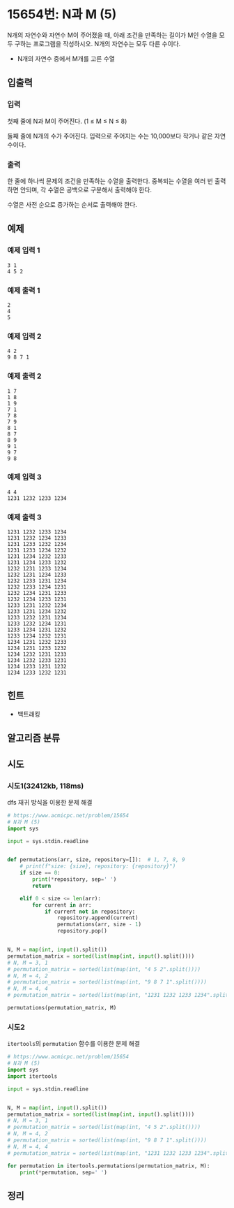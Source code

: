 # 15654번: N과 M (5)

N개의 자연수와 자연수 M이 주어졌을 때, 아래 조건을 만족하는 길이가 M인 수열을 모두 구하는 프로그램을 작성하시오. N개의 자연수는 모두 다른 수이다.

- N개의 자연수 중에서 M개를 고른 수열

## 입출력

### 입력

첫째 줄에 N과 M이 주어진다. (1 ≤ M ≤ N ≤ 8)

둘째 줄에 N개의 수가 주어진다. 입력으로 주어지는 수는 10,000보다 작거나 같은 자연수이다.

### 출력

한 줄에 하나씩 문제의 조건을 만족하는 수열을 출력한다. 중복되는 수열을 여러 번 출력하면 안되며, 각 수열은 공백으로 구분해서 출력해야 한다.

수열은 사전 순으로 증가하는 순서로 출력해야 한다.

## 예제

### 예제 입력 1

```text
3 1
4 5 2
```

### 예제 출력 1

```text
2
4
5
```

### 예제 입력 2

```text
4 2
9 8 7 1
```

### 예제 출력 2

```text
1 7
1 8
1 9
7 1
7 8
7 9
8 1
8 7
8 9
9 1
9 7
9 8
```

### 예제 입력 3

```text
4 4
1231 1232 1233 1234
```

### 예제 출력 3

```text
1231 1232 1233 1234
1231 1232 1234 1233
1231 1233 1232 1234
1231 1233 1234 1232
1231 1234 1232 1233
1231 1234 1233 1232
1232 1231 1233 1234
1232 1231 1234 1233
1232 1233 1231 1234
1232 1233 1234 1231
1232 1234 1231 1233
1232 1234 1233 1231
1233 1231 1232 1234
1233 1231 1234 1232
1233 1232 1231 1234
1233 1232 1234 1231
1233 1234 1231 1232
1233 1234 1232 1231
1234 1231 1232 1233
1234 1231 1233 1232
1234 1232 1231 1233
1234 1232 1233 1231
1234 1233 1231 1232
1234 1233 1232 1231
```

## 힌트

- 백트래킹

## 알고리즘 분류

## 시도

### 시도1(32412kb, 118ms)

dfs 재귀 방식을 이용한 문제 해결 

```python
# https://www.acmicpc.net/problem/15654
# N과 M (5)
import sys

input = sys.stdin.readline


def permutations(arr, size, repository=[]):  # 1, 7, 8, 9
    # print(f"size: {size}, repository: {repository}")
    if size == 0:
        print(*repository, sep=' ')
        return

    elif 0 < size <= len(arr):
        for current in arr:
            if current not in repository:
                repository.append(current)
                permutations(arr, size - 1)
                repository.pop()


N, M = map(int, input().split())
permutation_matrix = sorted(list(map(int, input().split())))
# N, M = 3, 1
# permutation_matrix = sorted(list(map(int, "4 5 2".split())))
# N, M = 4, 2
# permutation_matrix = sorted(list(map(int, "9 8 7 1".split())))
# N, M = 4, 4
# permutation_matrix = sorted(list(map(int, "1231 1232 1233 1234".split())))

permutations(permutation_matrix, M)
```

### 시도2

`itertools`의 `permutation` 함수를 이용한 문제 해결 

```python
# https://www.acmicpc.net/problem/15654
# N과 M (5)
import sys
import itertools

input = sys.stdin.readline


N, M = map(int, input().split())
permutation_matrix = sorted(list(map(int, input().split())))
# N, M = 3, 1
# permutation_matrix = sorted(list(map(int, "4 5 2".split())))
# N, M = 4, 2
# permutation_matrix = sorted(list(map(int, "9 8 7 1".split())))
# N, M = 4, 4
# permutation_matrix = sorted(list(map(int, "1231 1232 1233 1234".split())))

for permutation in itertools.permutations(permutation_matrix, M):
    print(*permutation, sep=' ')

```

## 정리

